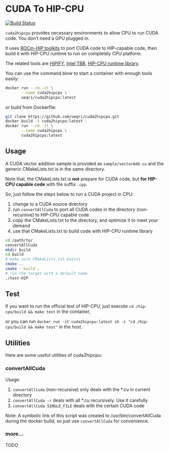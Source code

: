 # CUDA To HIP-CPU

[![Build Status](https://dev.azure.com/ueqri-ci/cuda2hipcpu/_apis/build/status/cuda2hipcpu-CI?branchName=main)](https://dev.azure.com/ueqri-ci/cuda2hipcpu/_build/latest?definitionId=2&branchName=main)

`cuda2hipcpu` provides necessary environments to allow CPU to run CUDA code. You don't need a GPU plugged in.

It uses [ROCm-HIP toolkits](https://github.com/ROCm-Developer-Tools) to port CUDA code to HIP-capable code, then build it with HIP-CPU runtime to run on completely CPU platform.

The related tools are [HIPIFY](https://github.com/ROCm-Developer-Tools/HIPIFY), [Intel TBB](https://github.com/oneapi-src/oneTBB), [HIP-CPU runtime library](https://github.com/ROCm-Developer-Tools/HIP-CPU).

You can use the command blow to start a container with enough tools easily:

```bash
docker run --rm -it \
       --name cuda2hipcpu \
       ueqri/cuda2hipcpu:latest
```

or build from Dockerfile:

```bash
git clone https://github.com/ueqri/cuda2hipcpu.git
docker build -t cuda2hipcpu:latest .
docker run --rm -it \
       --name cuda2hipcpu \
       cuda2hipcpu:latest
```

## Usage

A CUDA vector addition sample is provided as `sample/vectorAdd.cu` and the generic CMakeLists.txt is in the same directory.

Note that, the CMakeLists.txt is **not** prepare for CUDA code, but **for HIP-CPU capable code** with file suffix `.cpp`.

So, just follow the steps below to run a CUDA project in CPU:

1. change to a CUDA source directory
2. run `convertAllCuda` to port all CUDA codes in the directory (non-recursive) to HIP-CPU capable code
3. copy the CMakeLists.txt to the directory, and optimize it to meet your demand
3. use that CMakeLists.txt to build code with HIP-CPU runtime library

```bash
cd /path/to/
convertAllCuda
mkdir build
cd build
# make sure CMakeLists.txt exists
cmake ..
cmake --build .
# run the target with a default name
./test-HIP
```

## Test
If you want to run the official test of HIP-CPU, just execute `cd /hip-cpu/build && make test` in the container, 

or you can run `docker run -it cuda2hipcpu:latest sh -c "cd /hip-cpu/build && make test"` in the host.

## Utilities

Here are some useful utilities of cuda2hipcpu:

### convertAllCuda

Usage:
1. `convertAllCuda` (non-recursive) only deals with the *.cu in current directory
2. `convertAllCuda -r` deals with all *.cu recursively. Use it carefully
3. `convertAllCuda SINGLE_FILE` deals with the certain CUDA code

Note:
A symbolic link of this script was created to /usr/bin/convertAllCuda during the docker build, so just use `convertAllCuda` for convenience.

### more...

TODO